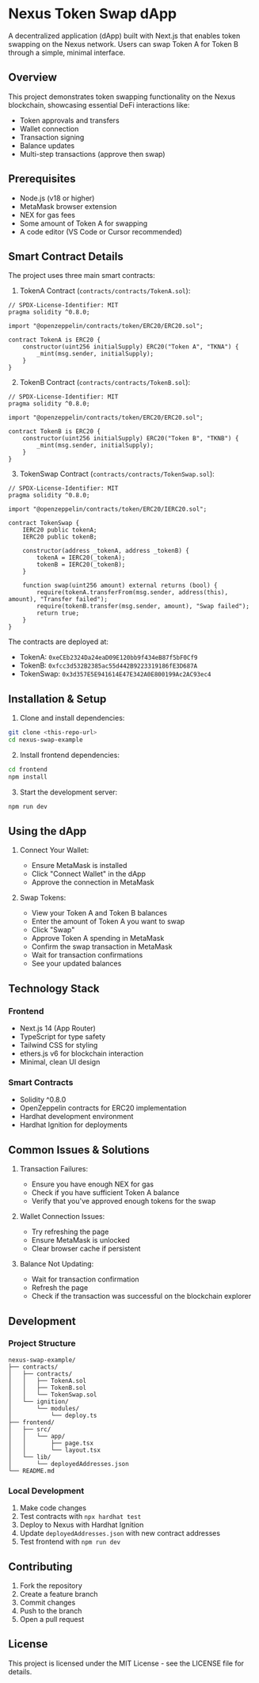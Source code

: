 # Nexus Token Swap dApp

A decentralized application (dApp) built with Next.js that enables token swapping on the Nexus network. Users can swap Token A for Token B through a simple, minimal interface.

## Overview

This project demonstrates token swapping functionality on the Nexus blockchain, showcasing essential DeFi interactions like:
- Token approvals and transfers
- Wallet connection
- Transaction signing
- Balance updates
- Multi-step transactions (approve then swap)

## Prerequisites

- Node.js (v18 or higher)
- MetaMask browser extension
- NEX for gas fees
- Some amount of Token A for swapping
- A code editor (VS Code or Cursor recommended)

## Smart Contract Details

The project uses three main smart contracts:

1. TokenA Contract (`contracts/contracts/TokenA.sol`):
```solidity
// SPDX-License-Identifier: MIT
pragma solidity ^0.8.0;

import "@openzeppelin/contracts/token/ERC20/ERC20.sol";

contract TokenA is ERC20 {
    constructor(uint256 initialSupply) ERC20("Token A", "TKNA") {
        _mint(msg.sender, initialSupply);
    }
}
```

2. TokenB Contract (`contracts/contracts/TokenB.sol`):
```solidity
// SPDX-License-Identifier: MIT
pragma solidity ^0.8.0;

import "@openzeppelin/contracts/token/ERC20/ERC20.sol";

contract TokenB is ERC20 {
    constructor(uint256 initialSupply) ERC20("Token B", "TKNB") {
        _mint(msg.sender, initialSupply);
    }
}
```

3. TokenSwap Contract (`contracts/contracts/TokenSwap.sol`):
```solidity
// SPDX-License-Identifier: MIT
pragma solidity ^0.8.0;

import "@openzeppelin/contracts/token/ERC20/IERC20.sol";

contract TokenSwap {
    IERC20 public tokenA;
    IERC20 public tokenB;
    
    constructor(address _tokenA, address _tokenB) {
        tokenA = IERC20(_tokenA);
        tokenB = IERC20(_tokenB);
    }
    
    function swap(uint256 amount) external returns (bool) {
        require(tokenA.transferFrom(msg.sender, address(this), amount), "Transfer failed");
        require(tokenB.transfer(msg.sender, amount), "Swap failed");
        return true;
    }
}
```

The contracts are deployed at:
- TokenA: `0xeCEb2324Da24eaD09E120bb9f434eB87f5bF0Cf9`
- TokenB: `0xfcc3d532B2385ac55d442B9223319186fE3D687A`
- TokenSwap: `0x3d357E5E941614E47E342A0E800199Ac2AC93ec4`

## Installation & Setup

1. Clone and install dependencies:
```bash
git clone <this-repo-url>
cd nexus-swap-example
```

2. Install frontend dependencies:
```bash
cd frontend
npm install
```

3. Start the development server:
```bash
npm run dev
```

## Using the dApp

1. Connect Your Wallet:
   - Ensure MetaMask is installed
   - Click "Connect Wallet" in the dApp
   - Approve the connection in MetaMask

2. Swap Tokens:
   - View your Token A and Token B balances
   - Enter the amount of Token A you want to swap
   - Click "Swap"
   - Approve Token A spending in MetaMask
   - Confirm the swap transaction in MetaMask
   - Wait for transaction confirmations
   - See your updated balances

## Technology Stack

### Frontend
- Next.js 14 (App Router)
- TypeScript for type safety
- Tailwind CSS for styling
- ethers.js v6 for blockchain interaction
- Minimal, clean UI design

### Smart Contracts
- Solidity ^0.8.0
- OpenZeppelin contracts for ERC20 implementation
- Hardhat development environment
- Hardhat Ignition for deployments

## Common Issues & Solutions

1. Transaction Failures:
   - Ensure you have enough NEX for gas
   - Check if you have sufficient Token A balance
   - Verify that you've approved enough tokens for the swap

2. Wallet Connection Issues:
   - Try refreshing the page
   - Ensure MetaMask is unlocked
   - Clear browser cache if persistent

3. Balance Not Updating:
   - Wait for transaction confirmation
   - Refresh the page
   - Check if the transaction was successful on the blockchain explorer

## Development

### Project Structure
```
nexus-swap-example/
├── contracts/
│   ├── contracts/
│   │   ├── TokenA.sol
│   │   ├── TokenB.sol
│   │   └── TokenSwap.sol
│   └── ignition/
│       └── modules/
│           └── deploy.ts
├── frontend/
│   ├── src/
│   │   └── app/
│   │       ├── page.tsx
│   │       └── layout.tsx
│   └── lib/
│       └── deployedAddresses.json
└── README.md
```

### Local Development
1. Make code changes
2. Test contracts with `npx hardhat test`
3. Deploy to Nexus with Hardhat Ignition
4. Update `deployedAddresses.json` with new contract addresses
5. Test frontend with `npm run dev`

## Contributing

1. Fork the repository
2. Create a feature branch
3. Commit changes
4. Push to the branch
5. Open a pull request

## License

This project is licensed under the MIT License - see the LICENSE file for details.
